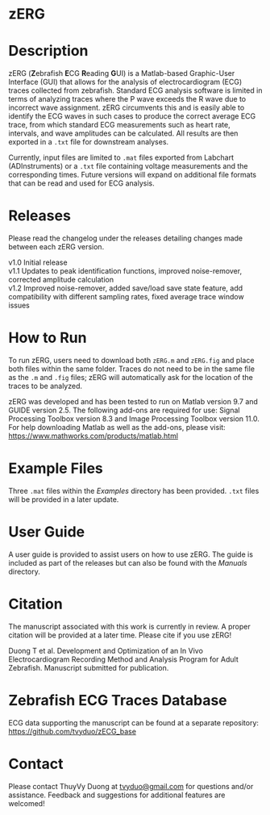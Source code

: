 # zERG

# Description
zERG (**Z**ebrafish **E**CG **R**eading **G**UI) is a Matlab-based Graphic-User Interface (GUI) that allows for the analysis of electrocardiogram (ECG) traces collected from zebrafish. Standard ECG analysis software is limited in terms of analyzing traces where the P wave exceeds the R wave due to incorrect wave assignment. zERG circumvents this and is easily able to identify the ECG waves in such cases to produce the correct average ECG trace, from which standard ECG measurements such as heart rate, intervals, and wave amplitudes can be calculated. All results are then exported in a `.txt` file for downstream analyses.

Currently, input files are limited to `.mat` files exported from Labchart (ADInstruments) or a `.txt` file containing voltage measurements and the corresponding times. Future versions will expand on additional file formats that can be read and used for ECG analysis.

# Releases
Please read the changelog under the releases detailing changes made between each zERG version.

v1.0 Initial release <br>
v1.1 Updates to peak identification functions, improved noise-remover, corrected amplitude calculation <br>
v1.2 Improved noise-remover, added save/load save state feature, add compatibility with different sampling rates, fixed average trace window issues <br>

# How to Run
To run zERG, users need to download both `zERG.m` and `zERG.fig` and place both files within the same folder. Traces do not need to be in the same file as the `.m` and `.fig` files; zERG will automatically ask for the location of the traces to be analyzed.

zERG was developed and has been tested to run on Matlab version 9.7 and GUIDE version 2.5. The following add-ons are required for use: Signal Processing Toolbox version 8.3 and Image Processing Toolbox version 11.0. For help downloading Matlab as well as the add-ons, please visit: https://www.mathworks.com/products/matlab.html

# Example Files
Three `.mat` files within the *Examples* directory has been provided. `.txt` files will be provided in a later update.

# User Guide
A user guide is provided to assist users on how to use zERG. The guide is included as part of the releases but can also be found with the *Manuals* directory.

# Citation
The manuscript associated with this work is currently in review. A proper citation will be provided at a later time. Please cite if you use zERG!

Duong T et al. Development and Optimization of an In Vivo Electrocardiogram Recording Method and Analysis Program for Adult Zebrafish. Manuscript submitted for publication.

# Zebrafish ECG Traces Database
ECG data supporting the manuscript can be found at a separate repository: https://github.com/tvyduo/zECG_base

# Contact
Please contact ThuyVy Duong at tvyduo@gmail.com for questions and/or assistance. Feedback and suggestions for additional features are welcomed!
